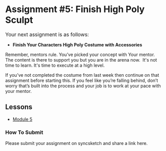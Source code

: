 # Assignment #5: Finish High Poly Sculpt

<p><span style="color: var(--ic-brand-font-color-dark); font-family: inherit; font-size: 1rem;">Your next assignment is as follows:</span></p>
<ul>
<li><strong>Finish Your Characters High Poly Costume with Accessories&nbsp;</strong></li>
</ul>
<p>Remember, mentors rule. You’ve picked your concept with Your mentor.&nbsp; The content is there to support you but you are in the arena now.&nbsp; It's not time to learn. It's time to execute at a high level.</p>
<p>If you’ve not completed the costume from last week then continue on that assignment before starting this. If you feel like you’re falling behind, don’t worry that’s built into the process and your job is to work at your pace with your mentor.</p>
<h2>Lessons</h2>
<ul>
<li><a class="inline_disabled" href="https://www.vertexschool.com/products/character-creation-for-games-in-unreal-engine-5-program-access/categories/2151037704" target="_blank">Module 5</a></li>
</ul>
<h3>How To Submit</h3>
<p>Please submit your assignment on syncsketch and share a link here.</p>
<p>&nbsp;</p>